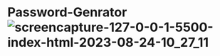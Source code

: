 # Password-Genrator![screencapture-127-0-0-1-5500-index-html-2023-08-24-10_27_11](https://github.com/Rahil220/Password-Genrator/assets/128123047/0d56da6e-94e5-4cd0-81b6-8b23d19b04f6)

